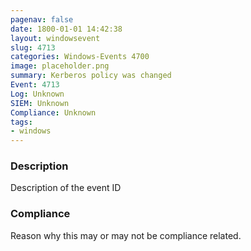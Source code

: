 ```yaml
---
pagenav: false
date: 1800-01-01 14:42:38
layout: windowsevent
slug: 4713
categories: Windows-Events 4700
image: placeholder.png
summary: Kerberos policy was changed
Event: 4713
Log: Unknown
SIEM: Unknown
Compliance: Unknown
tags:
- windows
---
```


### Description

Description of the event ID

### Compliance

Reason why this may or may not be compliance related.
